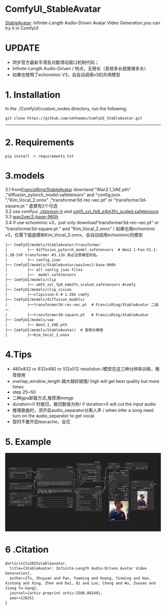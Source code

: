 # ComfyUI_StableAvatar
[StableAvatar](https://github.com/Francis-Rings/StableAvatar/tree/main): Infinite-Length Audio-Driven Avatar Video Generation,you can try it in ComfyUI


# UPDATE
*  同步官方最新平滑及对数滑动窗口机制代码； 
*  Infinite-Length Audio-Driven / 特点，无限长（音频多长就推理多长） 
*  如果也使用了echomimic V3，会自动调用v3的共用模型 

# 1. Installation

In the ./ComfyUI/custom_nodes directory, run the following:   
```
git clone https://github.com/smthemex/ComfyUI_StableAvatar.git
```
---
  
# 2. Requirements  

```
pip install -r requirements.txt
```


# 3.models 
3.1 from[FrancisRing/StableAvatar](https://huggingface.co/FrancisRing/StableAvatar) downlaod "Wan2.1_VAE.pth" ,"diffusion_pytorch_model.safetensors" and "config.json ","Kim_Vocal_2.onnx" ,"transformer3d-rec-vec.pt" or "transformer3d-square.pt " 底模有2个可选  
3.2 use comfyui ,[clipvison-h](https://huggingface.co/Comfy-Org/Wan_2.1_ComfyUI_repackaged/tree/main/split_files/clip_vision) and [umt5_xxl_fp8_e4m3fn_scaled.safetensors ](https://huggingface.co/Comfy-Org/Wan_2.1_ComfyUI_repackaged/tree/main/split_files/text_encoders)     
3.3 [wav2vec2-base-960h](https://huggingface.co/facebook/wav2vec2-base-960h/tree/main)      
3.4 if use echomimic v3，just only download"transformer3d-rec-vec.pt" or "transformer3d-square.pt " and "Kim_Vocal_2.onnx" / 如果也用echomimic v3，仅需下载底模和Kim_Vocal_2.onnx，会自动调用echomimic的模型   
```
├── ComfyUI/models/StableAvatar/transformer 
|         ├── diffusion_pytorch_model.safetensors  # Wan2.1-Fun-V1.1-1.3B-InP transformer #3.13G 务必注意模型同名。
|         ├── config.json
├── ComfyUI/models/StableAvatar/wav2vec2-base-960h
|         ├── all config json files 
|         ├──  model.safetensors
├── ComfyUI/models/clip
|         ├── umt5_xxl_fp8_e4m3fn_scaled.safetensors #comfy
├── ComfyUI/models/clip_vision
|         ├──clipvison-h # 1.26G comfy
├── ComfyUI/models/diffusion_models/
|         ├──transformer3d-rec-vec.pt  # FrancisRing/StableAvatar 二选一
|         ├──transformer3d-square.pt   # FrancisRing/StableAvatar
├── ComfyUI/models/vae
|         ├── Wan2.1_VAE.pth
├── ComfyUI/models/StableAvatar/  # 音频分离用
|         ├──Kim_Vocal_2.onnx
```

# 4.Tips
* 480x832 or 832x480 or 512x512 resolution /模型在这三种分辨率训练，推荐使用
* overlap_window_length 越大越好越慢/ high will get best quality but more times
* step  25~50  
* 二种gpu卸载方式,推荐用mmgp  
* duration>0 时裁切，裁切数值为秒/ if duration>0 will cut the  input audio  
* 推理歌曲时，须开启audio_separator分离人声 / when infer a song  need turn on the audio_separator to get vocal.  
* 暂时不要开启teacache，会花  


# 5. Example
![](https://github.com/smthemex/ComfyUI_StableAvatar/blob/main/example_workflows/example_1.png)


# 6 .Citation
```
@article{tu2025stableavatar,
  title={StableAvatar: Infinite-Length Audio-Driven Avatar Video Generation},
  author={Tu, Shuyuan and Pan, Yueming and Huang, Yinming and Han, Xintong and Xing, Zhen and Dai, Qi and Luo, Chong and Wu, Zuxuan and Jiang Yu-Gang},
  journal={arXiv preprint arXiv:2508.08248},
  year={2025}
}
```
